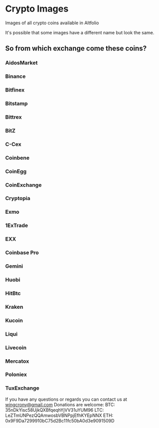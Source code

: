 # Crypto Images
Images of all crypto coins available in Altfolio

It's possible that some images have a different name but look the same.

## So from which exchange come these coins?

### AidosMarket
 
    
### Binance

    
### Bitfinex

    
### Bitstamp

   
### Bittrex

   
### BitZ

   
### C-Cex

   
### Coinbene

   
### CoinEgg

   
### CoinExchange

   
### Cryptopia

   
### Exmo

   
### 1ExTrade

   
### EXX

   
### Coinbase Pro

   
### Gemini

   
### Huobi

   
### HitBtc

   
### Kraken

   
### Kucoin

   
### Liqui

   
### Livecoin

    
### Mercatox

   
### Poloniex

   
### TuxExchange


If you have any questions or regards you can contact us at wingcrony@gmail.com
Donations are welcome:
BTC: 35nDkYisc58UjkQXBfqeqhYjVV31uYUM96
LTC: LeZTmUNPezQQAmwosbVBNPpjEfhKYEpNNX
ETH: 0x9F9Da7299910bC75d2Bc11fc50bA0d3e9091509D

